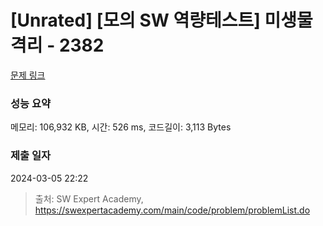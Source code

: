 # [Unrated] [모의 SW 역량테스트] 미생물 격리 - 2382 

[문제 링크](https://swexpertacademy.com/main/code/problem/problemDetail.do?contestProbId=AV597vbqAH0DFAVl) 

### 성능 요약

메모리: 106,932 KB, 시간: 526 ms, 코드길이: 3,113 Bytes

### 제출 일자

2024-03-05 22:22



> 출처: SW Expert Academy, https://swexpertacademy.com/main/code/problem/problemList.do